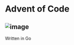 # Advent of Code

## ![image](https://github.com/user-attachments/assets/5515e415-2677-465b-8d10-486dcfd35fbe)

Written in Go
